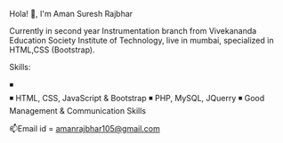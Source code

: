 Hola! 👋, I'm Aman Suresh Rajbhar

 Currently in second year Instrumentation branch from Vivekananda Education Society Institute of Technology,
live in mumbai, specialized in HTML,CSS (Bootstrap). 

Skills:

◾  
◾ HTML, CSS, JavaScript & Bootstrap 
◾ PHP,  MySQL, JQuerry 
◾ Good Management & Communication Skills



 📫Email id = amanrajbhar105@gmail.com

<!---
Aman-Rajbhar/Aman-Rajbhar is a ✨ special ✨ repository because its `README.md` (this file) appears on your GitHub profile.
You can click the Preview link to take a look at your changes.
--->
